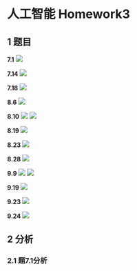 # 人工智能 Homework3

## 1 题目

**7.1**
![](http://ww3.sinaimg.cn/large/ed796d65gw1ey36cpwqooj21kw0irjy3.jpg)

**7.14**
![](http://ww3.sinaimg.cn/large/ed796d65gw1ey36d49p30j21kw0fkq8k.jpg)

**7.18**
![](http://ww4.sinaimg.cn/large/ed796d65gw1ey36dh9bqkj21kw0cedk6.jpg)

**8.6**
![](http://ww4.sinaimg.cn/large/ed796d65gw1ey36dvwazgj21kw0cagpd.jpg)

**8.10**
![](http://ww2.sinaimg.cn/large/ed796d65gw1ey36hvtvebj21kw0lsgtv.jpg)
![](http://ww3.sinaimg.cn/large/ed796d65gw1ey36i72wwpj21kw0cttdf.jpg)

**8.19**
![](http://ww3.sinaimg.cn/large/ed796d65gw1ey36ini48zj21kw0engq9.jpg)

**8.23**
![](http://ww2.sinaimg.cn/large/ed796d65gw1ey36j2toejj21kw0iz45j.jpg)

**8.28**
![](http://ww2.sinaimg.cn/large/ed796d65gw1ey36jgecl7j21kw0mlwmj.jpg)

**9.9**
![](http://ww3.sinaimg.cn/large/ed796d65gw1ey36ju8id2j21kw0fzn23.jpg)
![](http://ww1.sinaimg.cn/large/ed796d65gw1ey36k3p4wuj21kw0fudli.jpg)

**9.19**
![](http://ww4.sinaimg.cn/large/ed796d65gw1ey36kowe6pj21kw0x3alt.jpg)

**9.23**
![](http://ww4.sinaimg.cn/large/ed796d65gw1ey36kzh2naj21kw0cp793.jpg)

**9.24**
![](http://ww3.sinaimg.cn/large/ed796d65gw1ey36lbc0wdj21kw0t7k1j.jpg)

## 2 分析

### 2.1 题7.1分析


